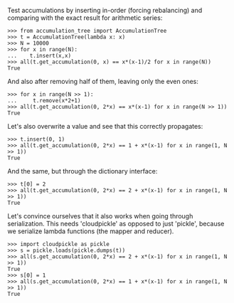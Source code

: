 Test accumulations by inserting in-order (forcing rebalancing) and comparing
with the exact result for arithmetic series:

    >>> from accumulation_tree import AccumulationTree
    >>> t = AccumulationTree(lambda x: x)
    >>> N = 10000
    >>> for x in range(N):
    ...    t.insert(x,x)
    >>> all(t.get_accumulation(0, x) == x*(x-1)/2 for x in range(N))
    True

And also after removing half of them, leaving only the even ones:

    >>> for x in range(N >> 1):
    ...     t.remove(x*2+1)
    >>> all(t.get_accumulation(0, 2*x) == x*(x-1) for x in range(N >> 1))
    True

Let's also overwrite a value and see that this correctly propagates:

    >>> t.insert(0, 1)
    >>> all(t.get_accumulation(0, 2*x) == 1 + x*(x-1) for x in range(1, N >> 1))
    True

And the same, but through the dictionary interface:

    >>> t[0] = 2
    >>> all(t.get_accumulation(0, 2*x) == 2 + x*(x-1) for x in range(1, N >> 1))
    True

Let's convince ourselves that it also works when going through serialization. This
needs 'cloudpickle' as opposed to just 'pickle', because we serialize lambda functions
(the mapper and reducer).

    >>> import cloudpickle as pickle
    >>> s = pickle.loads(pickle.dumps(t))
    >>> all(s.get_accumulation(0, 2*x) == 2 + x*(x-1) for x in range(1, N >> 1))
    True
    >>> s[0] = 1
    >>> all(s.get_accumulation(0, 2*x) == 1 + x*(x-1) for x in range(1, N >> 1))
    True
